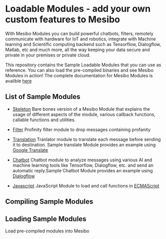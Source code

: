 # Loadable Modules - add your own custom features to Mesibo

With Mesibo Modules you can build powerful chatbots, filters, remotely communicate with hardware for IoT and robotics, integrate with Machine learning and Scientific computing backend such as Tensorflow, Dialogflow, Matlab, etc and much more, all the way keeping your data secure and private in your premises or private cloud.

This repository contains the Sample Loadable Modules that you can use as reference. You can also load the pre-compiled binaries and see Mesibo Modules in action! The complete documentation for Mesibo Modules is availble [here](https://mesibo.com/documentation/loadable-modules/)

## List of Sample Modules 

- [Skeleton]()   Bare bones version of a Mesibo Module that explains the usage of different aspects of the module, various callback functions, callable functions and utilities.

- [Filter]()   Profinity filter module to drop messages containing profanity

- [Translation]()   Tranlator module to translate each message before sending it to destination. Sample translate Module provides an example using [Google Translate](https://cloud.google.com/translate)

- [Chatbot]()   Chatbot module to analyze messages using various AI and machine learning tools like Tensorflow, Dialogflow, etc. and send an automatic reply.Sample Chatbot Module provides an example using [Dialogflow](https://dialogflow.com)

- [Javascript]()   JavaScript Module to load and call functions in [ECMAScript](http://www.ecma-international.org/ecma-262/5.1/)

## Compiling Sample Modules

## Loading Sample Modules
Load pre-compiled modules into Mesibo
